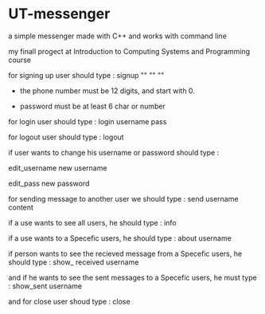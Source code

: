 # UT-messenger
 a simple messenger made with C++ and works with command line
 
 my finall progect at Introduction to Computing Systems and Programming course
 
 for signing up user should type : signup "<username>" "<password>" "<phonenumber>"
 
 * the phone number must be 12 digits, and start with 0.
 
 * password must be at least 6 char or number
 
 
 for login user should type : login username pass
 
 
 for logout user should type : logout
 
 if user wants to change his username or password should type : 

 edit_username new username

 edit_pass new password

 
 for sending message to another user we should type : send username content
 
 
 if a use wants to see all users, he should type : info
 
 
 if a use wants to a Specefic users, he should type : about username
 
 
 if person wants to see the recieved message from a Specefic users, he should type : show_ received username
 
 and if he wants to see the sent messages to a Specefic users, he must type : show_sent username
 
 and for close user shoud type : close

